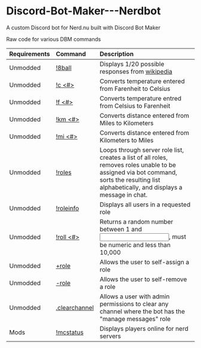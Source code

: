 # Discord-Bot-Maker---Nerdbot
A custom Discord bot for Nerd.nu built with Discord Bot Maker

Raw code for various DBM commands

Requirements|Command|Description
:-|:-|:-
Unmodded | [!8ball](https://github.com/Silversunset01/Discord-Bot-Maker---Nerdbot/blob/master/!8ball) | Displays 1/20 possible responses from [wikipedia](https://en.wikipedia.org/wiki/Magic_8-Ball#Possible_answers)
Unmodded | [!c <#>	](https://github.com/Silversunset01/Discord-Bot-Maker---Nerdbot/blob/master/!c%20%3C%23%3E) | Converts temperature entered from Farenheit to Celsius
Unmodded | [!f <#>](https://github.com/Silversunset01/Discord-Bot-Maker---Nerdbot/blob/master/!f%20%3C%23%3E) | Converts temperature entred from Celsius to Farenheit
Unmodded | [!km <#>](https://github.com/Silversunset01/Discord-Bot-Maker---Nerdbot/blob/master/!km%20%3C%23%3E) | Converts distance entered from Miles to Kilometers
Unmodded | [!mi <#>](https://github.com/Silversunset01/Discord-Bot-Maker---Nerdbot/blob/master/!mi%20%3C%23%3E) | Converts distance entered from Kilometers to Miles
Unmodded | [!roles	](https://github.com/Silversunset01/Discord-Bot-Maker---Nerdbot/blob/master/!roles) | Loops through server role list, creates a list of all roles, removes roles unable to be assigned via bot command, sorts the resulting list alphabetically, and displays a message in chat.
Unmodded | [!roleinfo](https://github.com/Silversunset01/Discord-Bot-Maker---Nerdbot/blob/master/!roleinfo) | Displays all users in a requested role
Unmodded | [!roll <#>](https://github.com/Silversunset01/Discord-Bot-Maker---Nerdbot/blob/master/!roll%20%3C%23%3E) | Returns a random number between 1 and <input>, must be numeric and less than 10,000
Unmodded | [+role <name>](https://github.com/Silversunset01/Discord-Bot-Maker---Nerdbot/blob/master/%2Brole%20%3Cname%3E) | Allows the user to self-assign a role
Unmodded | [-role <name>](https://github.com/Silversunset01/Discord-Bot-Maker---Nerdbot/blob/master/-role%20%3Cname%3E) | Allows the user to self-remove a role
Unmodded | [.clearchannel](https://github.com/Silversunset01/Discord-Bot-Maker---Nerdbot/blob/master/.clearchannel) | Allows a user with admin permissions to clear any channel where the bot has the "manage messages" role
Mods | [!mcstatus](https://github.com/Silversunset01/Discord-Bot-Maker---Nerdbot/blob/master/!mcstatus)|Displays players online for nerd servers
